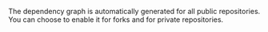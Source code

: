 The dependency graph is automatically generated for all public repositories. You can choose to enable it for forks and for private repositories.
